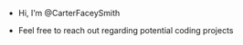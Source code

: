 - Hi, I’m @CarterFaceySmith

- Feel free to reach out regarding potential coding projects
<!---
CarterFaceySmith/CarterFaceySmith is a ✨ special ✨ repository because its `README.md` (this file) appears on your GitHub profile.
You can click the Preview link to take a look at your changes.
--->
